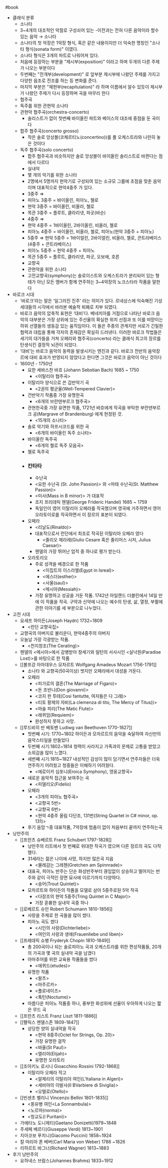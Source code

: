 #book 
- 클래식 분류
    - 소나타
    - 3~4개의 대조적인 악절로 구성쇠어 있는 -이전과는 전혀 다른 음악이라 할수 있는 음악 → 소나타
    - 소나타의 첫 악장은 1악장 형식, 혹은 같은 내용이지만 더 익숙한 명칭인 "소나타 형식(sonata form)" 이였다.
    - 소나타 형식은 3개의 파트로 나워어져 있다.
    - 처음에 등장하는 부분을 "제시부(exposition)" 이라고 하며 두개의 다른 주제가 나오는 부분이다
    - 두번째는 "전개부(development)" 로 앞부분 제시부에 나왔던 주제를 가지고 다양한 음조로 전조를 하는 등 변화를 준다.
    - 마지막 부분은 "재현부(recapitulation)" 라 하며 이름에서 알수 있듯이 제시부가 나왔던 주제가 다시 등장하며 곡을 마무리 한다
    - 협주곡
    - 독주를 위한 관현악 소나타
    - 관현악 협주곡(orchestra-concerto)
        - 솔리스트가 없이 첫번째 바이올린 파트와 베이스의 대조에 중점을 둔 곡이다
    - 합주 협주곡(concerto grosso)
        - 작은 솔로 앙상블(코체르티노(concertino))를 풀 오케스트라와 나란히 놓은 것이다
    - 독주 협주곡(solo concerto)
        - 합주 협주곡과 비슷하지만 솔로 앙상블이 바이올린 솔리스트로 바뀐다는 점에서 다르다
        - 실내악
        - 몇 개의 악기를 위한 소나타
        - 2명에서 5명까지 현악기로 구성되여 있는 소규모 그룹에 초점을 맞춘 음악이며 대표적으로 현악4중주 가 있다.
        - 3중주 ⇒
        - 피아노 3중주 = 바이올린, 피아노, 첼로
        - 현악 3중주 = 바이올린, 비올라, 첼로
        - 목관 3중주 = 플루트, 클라리넷, 파곳(바순)
        - 4중주 ⇒
        - 현악 4중주 = 1바이올린, 2바이올린, 비올라, 첼로
        - 피아노 4중주 = 바이올린, 비올라, 첼로, 피아노(현악 3중주 + 피아노)
        - 5중주 ⇒ 현악 5중주 = 1바이얼린, 2바이얼린, 비올라, 첼로, 콘트라베이스(4중주 + 콘트라베이스)
        - 피아노 5중주 = 현악 4중주 + 피아노
        - 목관 5중주 = 플루트, 클라리넷, 파곳, 오보에, 호른
        - 교향곡
        - 관현악을 위한 소나타
        - 고전교향곡(symphony)는 솔로이스트와 오케스트라가 분리되어 있는 형태가 아닌 모든 멤버가 함께 연주하는 3~4악장의 노크스타라 작품을 말한다
- 바로크 시대
    - ‘바로크’라는 말은 ‘일그러진 진주’ 라는 의미가 있다. 르네상스에 익숙해진 기성세대들의 시각에서 바라본 예술적 퇴폐로 치부 되였다.
    - 바로크 음악의 압축적 표현은 ‘대비’다. 베네치아를 거점으로 나타난 바로크 음악의 대부분은 가장 상위에 있는 주선율의 확실한 위치 선점과 또 이를 떠맏이는 하위 선열들의 생동감 있는 움직임이다. 이 들은 주종의 관계지만 서로가 긴밀한 협력과 대립을 통해 각자의 존재감은 확실히 드러낸다. 이러한 바로크 작법들은 세기의 대가들을 거쳐 오페라와 협주곡(concerto) 라는 클래식 최고의 장르를 탄생식킨 결정적 뇌관이 되었다.
    - ‘대비’는 바로크 음악의 동력을 발생시키는 엔진과 같다. 바로크 전반의 음악장르에 대비 효과가 반영되지 않았다고 한다면 그것은 바로크 음악이 아닌 것이다
    - 1600년 - 1750년
        - 요한 세바스찬 바흐 (Johann Sebstian Bach) 1685 ~ 1750
            - <이탈리아 협주곡>
        - 이탈리아 양식으로 쓴 겁반악기 곡
            - <2권의 평균율(Well-Tempered Clavier)>
        - 건반악기 작품중 가장 유명한곡
            - <6개의 브란덴부르크 협주곡>
        - 관현한곡중 가장 유면한 작품, 1721년 바흐에게 작곡을 부탁한 부란덴부르크 공(Margrave of Brandenburg) 에게 헌정된 것.
            - <15개의 소나타>
        - 솔로 악기와 하프시코드를 위한 곡
            - <6개의 바이올린 독주 소나타>
        - 바이올린 독주곡
            - <6개의 첼로 독주 모음곡>
        - 첼로 독주곡
        - ### 칸타타
            - 수난곡
            - <요한 수난곡 (St. John Passion)> 와 <마태 수난곡(St. Matthew Passion)>
            - <미사(Mass in B minor)> 가 대표작
            - 조지 프리데릭 헨델(George Frideric Handel) 1685 ~ 1759
            - 독일인이 였어 이탈리아 오페라를 작곡했으며 영국에 거주하면서 영어 오라토이로를 작곡하면서 이 장르의 표본이 되였다.
        - 오페라
            - <리날도(Rinaldo)>
            - 대표작으로서 런던에서 최초로 작곡된 이탈리아 오페라 였다
                - <줄리오 체라레(Giulio Cesare 혹은 줄리어스 시저, Julius Caesar)>
            - 헨델의 가장 뛰어난 업적 중 하나로 평가 받는다.
        - 오라토리오
            - 주로 성격을 배경으로 한 작품
                - <이집트의 이스라엘(Egypt in Isreal)>
                - <에스더(esther)>
                - <사울(saul)>
                - <메시아(Messiah)>
            - 가장 유명하고 성공을 거둔 작품. 1742년 아일랜드 더블린에서 14일 만에 이 작품을 작곡. 구약과 신약에 나오는 예수의 탄생, 삶, 열정, 부활에 관한 이야기를 세 부분으로 나누었다.
- 고전 시대
    - 요세프 하이든(Joseph Haydn) 1732~1809
        - <런던 교향곡집>
    - 교향곡의 아버지로 불리운다, 현악4중주의 아버지
    - 오늘날 가장 각광받는 작품.
        - <천지창조(The Cerating)>
    - 헨델의 <메시아>에서 감병받아 창세기와 밀턴의 서사시인 <실낙원(Paradise Lost)>를 바탕으로 한 작품
    - [[볼프강 아마데우스 모차르트 Wolfgang Amadeus Mozart 1756-1791]]
        - 소나타 와 교향곡(50곡이상) 썻지만 오페라에서 대성을 거둔다.
        - 오페라
            - <피가로의 결혼(The Marriage of Figaro)>
            - <돈 조반니(Don giovanni)>
            - <코지 판 투테(Cosi fantutte, 여자들은 다 그래)>
            - <티토 황제의 자비(La clemenza di tito, The Mercy of Titus))>
            - <마술 피리(The Matic Flute)>
            - <레퀴엄(Requiem)>
            - 완성하지 못하고 사망.
    - [[루드비히 반 베토벤 Ludiwg van Beethoven 1770-1827]]
        - 첫번째 시기: 1770~1802 하이든과 모차르트의 음악을 숙달하여 자신만의 음악스타일을 만들었다
        - 두번째 시기:1802~1814 청력이 사라지고 가족과의 문제로 고통을 받았고 소외감을 많이 느꼈다.
        - 세번쨰 시기:1815~1827 내성적인 감성이 많이 담기면서 연주자들은 더욱 연주하기 어려웠고 청중들은 이해하기 어려웠다.
            - <에로이카 심포니(Eroica Symphony), 영웅교향곡>
        - 새로운 음악적 접근을 보여주는 곡
            - <피델리오(Fidelio)
        - 오페라
            - <3개의 피아노 협주곡>
            - <교향곡 5번>
            - <교향곡 6번>
            - <현악 4중주 올림 다단조, 131번(String Quartet in C# minor, op. 131)>
        - 후기 음암ㄱ중 대표작품, 7악장에 멈춤이 없이 처음부터 끝까지 연주하는곡
- 낭만주의
    - [[프란츠 슈베르트 Franz Schubert 1797-1828]]
        - 낭만주의 리트에서 첫 번째로 위대한 작곡가 였으며 다른 장르의 곡도 다작했다.
        - 31세라는 젊은 나이에 사망, 하지만 많은곡 지음
            - <물레감는 그레첸(Gretchen am Spinnrade)>
        - 대표곡, 피아노 반주는 단순 화성반주부터 끊임없이 상승하고 떨어지는 반주와 같이 극적인 장면 묘사에 이르기까지 다양하다.
            - <송어(Trout Quintet)>
        - 모차르트와 하이든의 작품을 모델로 삼아 5중주로된 5악 작곡
            - <다장조의 현악 5중주(Tring Quintet in C Major)>
            - 가장 훈륭한 실내악 곡중 하나
    - [[로베르트 슈만 Robert Schumann 1810-1856]]
        -  사랑을 주제로 한 곡들을 많이 썼다.
        -  피아노 곡도 썼다
            - <시인의 사랑(Dichterliebe)>
            - <여인의 사랑과 생애(Frauenliebe und liben)>
    - [[프레데릭 쇼팽 Fryderyk Chopin 1810-1849]]
        - 총 200곡이나 되는 솔로피아노 곡과 오케스트라를 위한 편성작품들, 20개의 가곡과 몇 곡의 실내악 곡을 남겼다
        - 아마추어를 위한 교육용 작품들을 썼다
            - <에퀴드(etudes)>
        - 유명한 작품
            - <왈츠>
            - <마주르카>
            - <폴로네이즈>
            - <톡턴(Noctume)>
        - 아름다운 피아노 작품중 하나, 풍부한 화성위에 선율이 우아하게 나오는 짧은 무드 곡
    - [[프란츠 리스트 Franz Liszt 1811-1886]]
    - [[펠릭스 멘델스존 1809-1847]]
        - 상당한 양의 실내악을 작곡
            - <현악 8중주(Octet for Strings, Op. 20)>
            - 가장 유명한 걸작
            - <바울(St Paul)>
            - <엘리야(Elijah)>
            - 유명한 오라토리
    - [[조아키노 로시니 Gioacchino Rossini 1792-1868]]
        - 이탈리아 오페라 작고
            - <알제리의 이탈리아 여인(L'Italiana in Algeri)>
            - <세비야의 이발사(Il BVarbiere di Siviglia)>
            - <오텔로(Otello)>
    - [[빈센초 벨리니 Vincenzo Bellini 1801-1835]]
        - <몽유병 여인<La Sonnambula)>
        - <노르마(norma)>
        - <청교도(I Puritani)>
    - 가에타노 도니제티(Gaetano Donizetti)1979~1848
    - 주세페 베르디(Giuseppe Verdi) 1813~1901
    - 지아코보 푸치니(Giacomo Puccini) 1858~1924
    - 칼 마리아 폰 베버(Carl Maria von Weber) 1786 ~1826
    - 리하르트 바그너(Richard Wagner) 1813~1883
- 후기 낭만주의
    - 요하네스 브람스(Johannes Brahms) 1833~1912
